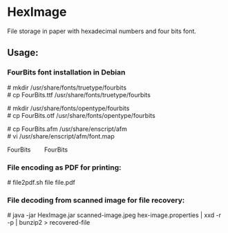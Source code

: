 # HexImage
File storage in paper with hexadecimal numbers and four bits font.

## Usage:

### FourBits font installation in Debian

\# mkdir /usr/share/fonts/truetype/fourbits\
\# cp FourBits.ttf /usr/share/fonts/truetype/fourbits

\# mkdir /usr/share/fonts/opentype/fourbits\
\# cp FourBits.otf /usr/share/fonts/opentype/fourbits

\# cp FourBits.afm /usr/share/enscript/afm\
\# vi /usr/share/enscript/afm/font.map

FourBits&nbsp;&nbsp;&nbsp;&nbsp;&nbsp;&nbsp;&nbsp;&nbsp;FourBits

### File encoding as PDF for printing:

\# file2pdf.sh file file.pdf

### File decoding from scanned image for file recovery:

\# java -jar HexImage.jar scanned-image.jpeg hex-image.properties | xxd -r -p | bunzip2 > recovered-file